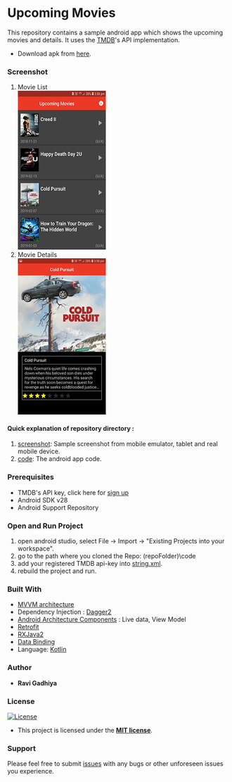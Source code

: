 # Upcoming Movies
This repository contains a sample android app which shows the upcoming movies and details.
It uses the [TMDB](https://www.themoviedb.org/documentation/api)'s API implementation.

- Download apk from [here](https://github.com/Ravi879/Upcoming-Movies/raw/master/Upcoming%20Movies.apk).

### Screenshot
1. Movie List <br>
![Screenshot 1](https://github.com/Ravi879/Upcoming-Movies/raw/master/Screenshot/movie_list.png "")
2. Movie Details <br>
![Screenshot 2](https://github.com/Ravi879/Upcoming-Movies/raw/master/Screenshot/movie_detail.png "")

 #### Quick explanation of repository directory :
1. [screenshot](https://github.com/Ravi879/Upcoming-Movies/tree/master/Screenshot): Sample screenshot from mobile emulator, tablet and real mobile device. 
2. [code](https://github.com/Ravi879/Upcoming-Movies/tree/master/code): The android app code.

### Prerequisites

- TMDB's API key, click here for [sign up](https://www.themoviedb.org/account/signup)
- Android SDK v28
- Android Support Repository

### Open and Run Project
1. open android studio, select File -> Import -> "Existing Projects into your workspace".
2. go to the path where you cloned the Repo: (repoFolder)\code
3. add your registered TMDB api-key into [string.xml](https://github.com/Ravi879/Upcoming-Movies/blob/master/code/app/src/main/res/values/strings.xml).
4. rebuild the project and run.

### Built With

- [MVVM architecture](https://developer.android.com/jetpack/docs/guide)
- Dependency Injection : [Dagger2](https://github.com/google/dagger)
- [Android Architecture Components](https://developer.android.com/topic/libraries/architecture/) : Live  data, View Model
- [Retrofit](https://github.com/square/retrofit)
- [RXJava2](https://github.com/ReactiveX/RxJava)
- [Data Binding](https://developer.android.com/topic/libraries/data-binding/)
- Language:  [Kotlin](https://kotlinlang.org/)


### Author

- **Ravi Gadhiya**

### License

[![License](http://img.shields.io/:license-mit-blue.svg?style=flat-square)](http://badges.mit-license.org)

- This project is licensed under the **[MIT license](http://opensource.org/licenses/mit-license.php)**. 

### Support

Please feel free to submit [issues](https://github.com/Ravi879/Upcoming-Movies/issues) with any bugs or other unforeseen issues you experience.